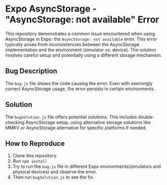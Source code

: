 # Expo AsyncStorage - "AsyncStorage: not available" Error

This repository demonstrates a common issue encountered when using AsyncStorage in Expo: the `AsyncStorage: not available` error.  This error typically arises from inconsistencies between the AsyncStorage implementation and the environment (simulator vs. device).  The solution involves careful setup and potentially using a different storage mechanism.

## Bug Description

The `bug.js` file shows the code causing the error.  Even with seemingly correct AsyncStorage usage, the error persists in certain environments.

## Solution

The `bugSolution.js` file offers potential solutions. This includes double-checking AsyncStorage setup, using alternative storage solutions like MMKV or AsyncStorage alternative for specific platforms if needed.

## How to Reproduce

1. Clone this repository.
2. Run `npm install`
3. Try to run the `bug.js` file in different Expo environments(simulators and physical devices) and observe the error. 
4. Then run `bugSolution.js` to see the fix.

